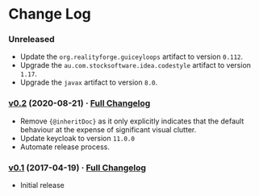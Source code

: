 # Change Log

### Unreleased

* Update the `org.realityforge.guiceyloops` artifact to version `0.112`.
* Upgrade the `au.com.stocksoftware.idea.codestyle` artifact to version `1.17`.
* Upgrade the `javax` artifact to version `8.0`.

### [v0.2](https://github.com/realityforge/simple-keycloak-service/tree/v0.2) (2020-08-21) · [Full Changelog](https://github.com/realityforge/simple-keycloak-service/compare/v0.1...v0.2)

* Remove `{@inheritDoc}` as it only explicitly indicates that the default behaviour at the expense of significant visual clutter.
* Update keycloak to version `11.0.0`
* Automate release process.

### [v0.1](https://github.com/realityforge/simple-keycloak-service/tree/v0.1) (2017-04-19) · [Full Changelog](https://github.com/realityforge/simple-keycloak-service/compare/1fd1321c91423263a05354538dd04f130a7ba0fd...v0.1)

* Initial release
